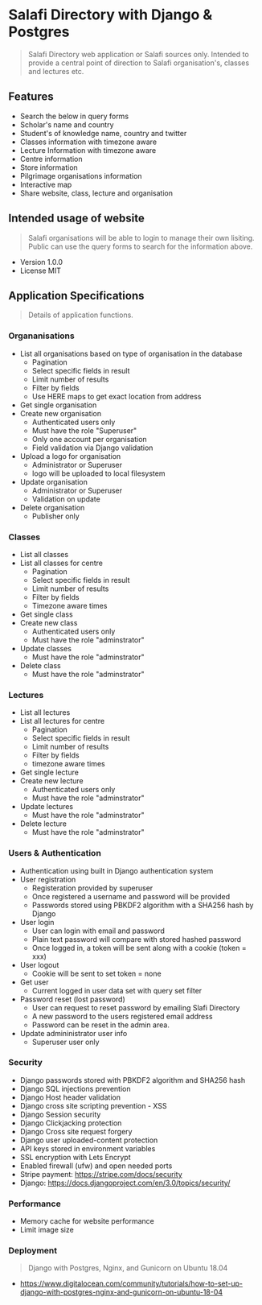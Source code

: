 # Salafi Directory with Django & Postgres

>Salafi Directory web application or Salafi sources only. Intended to provide a central point of direction to Salafi organisation's, classes and lectures etc.

## Features

- Search the below in query forms
- Scholar's name and country
- Student's of knowledge name, country and twitter
- Classes information with timezone aware
- Lecture Information with timezone aware
- Centre information
- Store information
- Pilgrimage organisations information
- Interactive map
- Share website, class, lecture and organisation

## Intended usage of website

> Salafi organisations will be able to login to manage their own lisiting. Public can use the query forms to search for the information above.

- Version 1.0.0
- License MIT

## Application Specifications

> Details of application functions.

### Organanisations

- List all organisations based on type of organisation in the database
  - Pagination
  - Select specific fields in result
  - Limit number of results
  - Filter by fields
  - Use HERE maps to get exact location from address
- Get single organisation
- Create new organisation
  - Authenticated users only
  - Must have the role "Superuser"
  - Only one account per organisation
  - Field validation via Django validation
- Upload a logo for organisation
  - Administrator or Superuser
  - logo will be uploaded to local filesystem
- Update organisation
  - Administrator or Superuser
  - Validation on update
- Delete organisation
  - Publisher only

### Classes

- List all classes
- List all classes for centre
  - Pagination
  - Select specific fields in result
  - Limit number of results
  - Filter by fields
  - Timezone aware times
- Get single class
- Create new class
  - Authenticated users only
  - Must have the role "adminstrator"
- Update classes
  - Must have the role "adminstrator"
- Delete class
  - Must have the role "adminstrator"

### Lectures

- List all lectures
- List all lectures for centre
  - Pagination
  - Select specific fields in result
  - Limit number of results
  - Filter by fields
  - timezone aware times
- Get single lecture
- Create new lecture
  - Authenticated users only
  - Must have the role "adminstrator"
- Update lectures
  - Must have the role "adminstrator"
- Delete lecture
  - Must have the role "adminstrator"

### Users & Authentication
- Authentication using built in Django authentication system
- User registration
  - Registeration provided by superuser
  - Once registered a username and password will be provided
  - Passwords stored using PBKDF2 algorithm with a SHA256 hash by Django
- User login
  - User can login with email and password
  - Plain text password will compare with stored hashed password
  - Once logged in, a token will be sent along with a cookie (token = xxx)
- User logout
  - Cookie will be sent to set token = none
- Get user
  - Current logged in user data set with query set filter
- Password reset (lost password)
  - User can request to reset password by emailing Slafi Directory
  - A new password to the users registered email address
  - Password can be reset in the admin area.
- Update admininistrator user info
  - Superuser user only

### Security
- Django passwords stored with PBKDF2 algorithm and SHA256 hash
- Django SQL injections prevention
- Django Host header validation
- Django cross site scripting prevention - XSS
- Django Session security
- Django Clickjacking protection
- Django Cross site request forgery
- Django user uploaded-content protection
- API keys stored in environment variables
- SSL encryption with Lets Encrypt
- Enabled firewall (ufw) and open needed ports
- Stripe payment: https://stripe.com/docs/security
- Django: https://docs.djangoproject.com/en/3.0/topics/security/

### Performance
- Memory cache for website performance
- Limit image size

### Deployment
> Django with Postgres, Nginx, and Gunicorn on Ubuntu 18.04
- https://www.digitalocean.com/community/tutorials/how-to-set-up-django-with-postgres-nginx-and-gunicorn-on-ubuntu-18-04